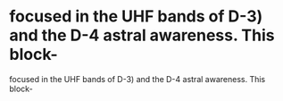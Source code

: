 # focused in the UHF bands of D-3) and the D-4 astral awareness. This block-

focused in the UHF bands of D-3) and the D-4 astral awareness. This block-